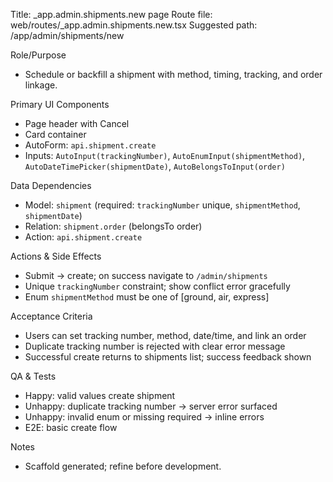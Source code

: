 Title: _app.admin.shipments.new page
Route file: web/routes/_app.admin.shipments.new.tsx
Suggested path: /app/admin/shipments/new

Role/Purpose
- Schedule or backfill a shipment with method, timing, tracking, and order linkage.

Primary UI Components
- Page header with Cancel
- Card container
- AutoForm: `api.shipment.create`
- Inputs: `AutoInput(trackingNumber)`, `AutoEnumInput(shipmentMethod)`, `AutoDateTimePicker(shipmentDate)`, `AutoBelongsToInput(order)`

Data Dependencies
- Model: `shipment` (required: `trackingNumber` unique, `shipmentMethod`, `shipmentDate`)
- Relation: `shipment.order` (belongsTo order)
- Action: `api.shipment.create`

Actions & Side Effects
- Submit -> create; on success navigate to `/admin/shipments`
- Unique `trackingNumber` constraint; show conflict error gracefully
- Enum `shipmentMethod` must be one of [ground, air, express]

Acceptance Criteria
- Users can set tracking number, method, date/time, and link an order
- Duplicate tracking number is rejected with clear error message
- Successful create returns to shipments list; success feedback shown

QA & Tests
- Happy: valid values create shipment
- Unhappy: duplicate tracking number -> server error surfaced
- Unhappy: invalid enum or missing required -> inline errors
- E2E: basic create flow

Notes
- Scaffold generated; refine before development.
